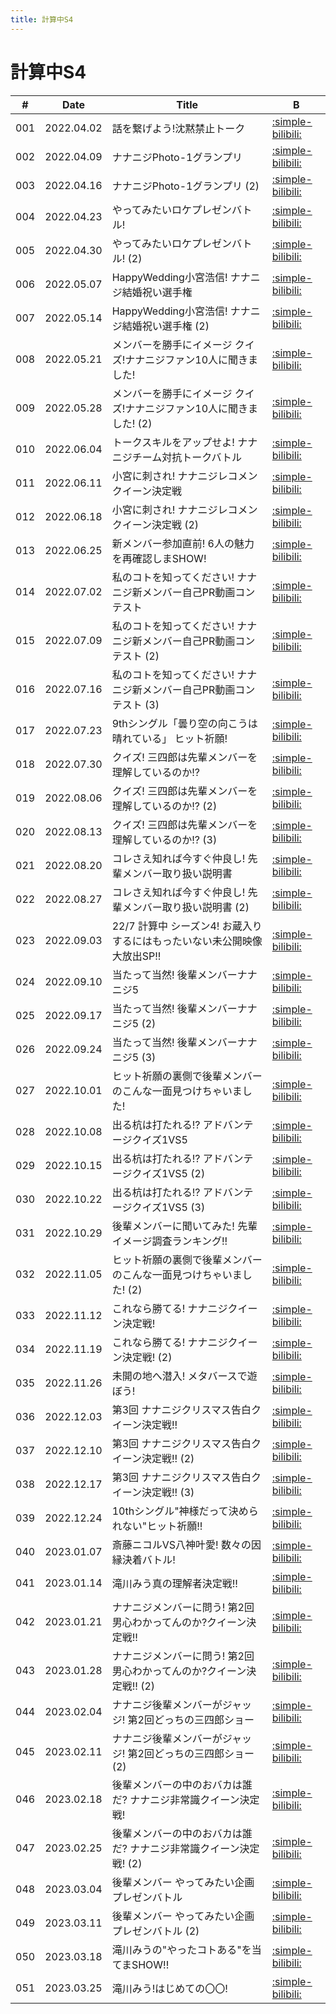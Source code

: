 ```yaml
---
title: 計算中S4
---
```


# 計算中S4

| #   | Date | Title | B |
| --- | --- | --- | --- | 
| 001 | 2022.04.02 | 話を繋げよう!沈黙禁止トーク | [:simple-bilibili:](https://www.bilibili.com/video/BV1mS4y1Y7rt/) | 
| 002 | 2022.04.09 | ナナニジPhoto-1グランプリ | [:simple-bilibili:](https://www.bilibili.com/video/BV1eZ4y117g7/) |
| 003 | 2022.04.16 | ナナニジPhoto-1グランプリ (2) | [:simple-bilibili:](https://www.bilibili.com/video/BV1ET4y1k7UL/) |
| 004 | 2022.04.23 | やってみたいロケプレゼンバトル! | [:simple-bilibili:](https://www.bilibili.com/video/BV1V541197ph/) |
| 005 | 2022.04.30 | やってみたいロケプレゼンバトル! (2) | [:simple-bilibili:](https://www.bilibili.com/video/BV1Y94y1y7eA/) |
| 006 | 2022.05.07 | HappyWedding小宮浩信! ナナニジ結婚祝い選手権 | [:simple-bilibili:](https://www.bilibili.com/video/BV1Y94y1X7SQ/) |
| 007 | 2022.05.14 | HappyWedding小宮浩信! ナナニジ結婚祝い選手権 (2) | [:simple-bilibili:](https://www.bilibili.com/video/BV1dM411i7Fx/) |
| 008 | 2022.05.21 | メンバーを勝手にイメージ クイズ!ナナニジファン10人に聞きました! | [:simple-bilibili:](https://www.bilibili.com/video/BV1ts4y1W74e/) |
| 009 | 2022.05.28 | メンバーを勝手にイメージ クイズ!ナナニジファン10人に聞きました! (2) | [:simple-bilibili:](https://www.bilibili.com/video/BV1rR4y1q7EP/) |
| 010 | 2022.06.04 | トークスキルをアップせよ! ナナニジチーム対抗トークバトル | [:simple-bilibili:](https://www.bilibili.com/video/BV14A411279m/) |
| 011 | 2022.06.11 | 小宮に刺され! ナナニジレコメンクイーン決定戦 | [:simple-bilibili:](https://www.bilibili.com/video/BV19X4y1t7Lt/) |
| 012 | 2022.06.18 | 小宮に刺され! ナナニジレコメンクイーン決定戦 (2) | [:simple-bilibili:](https://www.bilibili.com/video/BV1Wr4y1E7fV/) |
| 013 | 2022.06.25 | 新メンバー参加直前! 6人の魅力を再確認しまSHOW! | [:simple-bilibili:](https://www.bilibili.com/video/BV1bG4y1i7Ka/) |
| 014 | 2022.07.02 | 私のコトを知ってください! ナナニジ新メンバー自己PR動画コンテスト | [:simple-bilibili:](https://www.bilibili.com/video/BV1yG4y1v7vB/) |
| 015 | 2022.07.09 | 私のコトを知ってください! ナナニジ新メンバー自己PR動画コンテスト (2) | [:simple-bilibili:](https://www.bilibili.com/video/BV1QY4y1M71A/) |
| 016 | 2022.07.16 | 私のコトを知ってください! ナナニジ新メンバー自己PR動画コンテスト (3) | [:simple-bilibili:](https://www.bilibili.com/video/BV12t4y137SS/) |
| 017 | 2022.07.23 | 9thシングル「曇り空の向こうは晴れている」 ヒット祈願! | [:simple-bilibili:](https://www.bilibili.com/video/BV1Gt4y1377o/) |
| 018 | 2022.07.30 | クイズ! 三四郎は先輩メンバーを理解しているのか!? | [:simple-bilibili:](https://www.bilibili.com/video/BV1Ge4y1f79d/) |
| 019 | 2022.08.06 | クイズ! 三四郎は先輩メンバーを理解しているのか!? (2) | [:simple-bilibili:](https://www.bilibili.com/video/BV1hT411F7rL/) |
| 020 | 2022.08.13 | クイズ! 三四郎は先輩メンバーを理解しているのか!? (3) | [:simple-bilibili:](https://www.bilibili.com/video/BV1EG4y1k7qV/) |
| 021 | 2022.08.20 | コレさえ知れば今すぐ仲良し! 先輩メンバー取り扱い説明書 | [:simple-bilibili:](https://www.bilibili.com/video/BV1ta41137x1/) |
| 022 | 2022.08.27 | コレさえ知れば今すぐ仲良し! 先輩メンバー取り扱い説明書 (2) | [:simple-bilibili:](https://www.bilibili.com/video/BV1u14y1Y7wD/) |
| 023 | 2022.09.03 | 22/7 計算中 シーズン4! お蔵入りするにはもったいない未公開映像大放出SP!! | [:simple-bilibili:](https://www.bilibili.com/video/BV1x24y1R7jR/) |
| 024 | 2022.09.10 | 当たって当然! 後輩メンバーナナニジ5 | [:simple-bilibili:](https://www.bilibili.com/video/BV19e4y1B72o/) |
| 025 | 2022.09.17 | 当たって当然! 後輩メンバーナナニジ5 (2) | [:simple-bilibili:](https://www.bilibili.com/video/BV1GP41177Ft/) |
| 026 | 2022.09.24 | 当たって当然! 後輩メンバーナナニジ5 (3) | [:simple-bilibili:](https://www.bilibili.com/video/BV1V14y1E7RL/) |
| 027 | 2022.10.01 | ヒット祈願の裏側で後輩メンバーのこんな一面見つけちゃいました! | [:simple-bilibili:](https://www.bilibili.com/video/BV1G84y1i7Pk/) |
| 028 | 2022.10.08 | 出る杭は打たれる!? アドバンテージクイズ1VS5 | [:simple-bilibili:](https://www.bilibili.com/video/BV19g411z7Du/) |
| 029 | 2022.10.15 | 出る杭は打たれる!? アドバンテージクイズ1VS5 (2) | [:simple-bilibili:](https://www.bilibili.com/video/BV1gD4y1t7QL/) |
| 030 | 2022.10.22 | 出る杭は打たれる!? アドバンテージクイズ1VS5 (3) | [:simple-bilibili:](https://www.bilibili.com/video/BV1p24y117Az/) |
| 031 | 2022.10.29 | 後輩メンバーに聞いてみた! 先輩イメージ調査ランキング!! | [:simple-bilibili:](https://www.bilibili.com/video/BV1gd4y1t7rM/) |
| 032 | 2022.11.05 | ヒット祈願の裏側で後輩メンバーのこんな一面見つけちゃいました! (2) | [:simple-bilibili:](https://www.bilibili.com/video/BV1NG4y1R7mg/) |
| 033 | 2022.11.12 | これなら勝てる! ナナニジクイーン決定戦! | [:simple-bilibili:](https://www.bilibili.com/video/BV1XD4y1a7BX/) |
| 034 | 2022.11.19 | これなら勝てる! ナナニジクイーン決定戦! (2) | [:simple-bilibili:](https://www.bilibili.com/video/BV1ev4y197zU/) |
| 035 | 2022.11.26 | 未開の地へ潜入! メタバースで遊ぼう! | [:simple-bilibili:](https://www.bilibili.com/video/BV1M44y1o7Cn/) |
| 036 | 2022.12.03 | 第3回 ナナニジクリスマス告白クイーン決定戦!! | [:simple-bilibili:](https://www.bilibili.com/video/BV1qv4y1i7F1/) |
| 037 | 2022.12.10 | 第3回 ナナニジクリスマス告白クイーン決定戦!! (2) | [:simple-bilibili:](https://www.bilibili.com/video/BV14G4y117yn/) |
| 038 | 2022.12.17 | 第3回 ナナニジクリスマス告白クイーン決定戦!! (3) | [:simple-bilibili:](https://www.bilibili.com/video/BV1PG4y127Tu/) |
| 039 | 2022.12.24 | 10thシングル"神様だって決められない"ヒット祈願!! | [:simple-bilibili:](https://www.bilibili.com/video/BV1bY411D7Pf/) |
| 040 | 2023.01.07 | 斎藤ニコルVS八神叶愛! 数々の因縁決着バトル! | [:simple-bilibili:](https://www.bilibili.com/video/BV1Tv4y1y7kt/) |
| 041 | 2023.01.14 | 滝川みう真の理解者決定戦!! | [:simple-bilibili:](https://www.bilibili.com/video/BV1P84y1L7ej/) |
| 042 | 2023.01.21 | ナナニジメンバーに問う! 第2回男心わかってんのか?クイーン決定戦!! | [:simple-bilibili:](https://www.bilibili.com/video/BV1dY411v7BB/) |
| 043 | 2023.01.28 | ナナニジメンバーに問う! 第2回男心わかってんのか?クイーン決定戦!! (2) | [:simple-bilibili:](https://www.bilibili.com/video/BV1qY411i7oP/) |
| 044 | 2023.02.04 | ナナニジ後輩メンバーがジャッジ! 第2回どっちの三四郎ショー | [:simple-bilibili:](https://www.bilibili.com/video/BV1q54y1c7wz/) |
| 045 | 2023.02.11 | ナナニジ後輩メンバーがジャッジ! 第2回どっちの三四郎ショー (2) | [:simple-bilibili:](https://www.bilibili.com/video/BV1H54y1c7eR/) |
| 046 | 2023.02.18 | 後輩メンバーの中のおバカは誰だ? ナナニジ非常識クイーン決定戦! | [:simple-bilibili:](https://www.bilibili.com/video/BV15s4y157D9/) |
| 047 | 2023.02.25 | 後輩メンバーの中のおバカは誰だ? ナナニジ非常識クイーン決定戦! (2) | [:simple-bilibili:](https://www.bilibili.com/video/BV1E24y1u7oX/) |
| 048 | 2023.03.04 | 後輩メンバー やってみたい企画プレゼンバトル | [:simple-bilibili:](https://www.bilibili.com/video/BV1ev4y157uk/) |
| 049 | 2023.03.11 | 後輩メンバー やってみたい企画プレゼンバトル (2) | [:simple-bilibili:](https://www.bilibili.com/video/BV1ns4y1m7E9/) |
| 050 | 2023.03.18 | 滝川みうの"やったコトある"を当てまSHOW!! | [:simple-bilibili:](https://www.bilibili.com/video/BV1xh4y1p7Q4/) |
| 051 | 2023.03.25 | 滝川みう!はじめての〇〇! | [:simple-bilibili:](https://www.bilibili.com/video/BV1Ga4y1u77w/) |